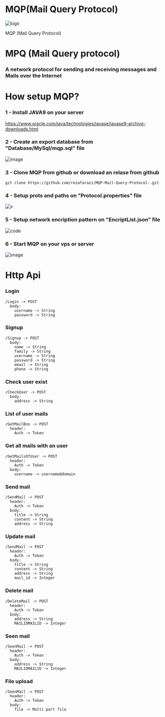 # MQP(Mail Query Protocol)

![logo](https://github.com/rezafarazi/MQP-Mail-Query-Protocol-/assets/45543047/36f3d9c9-21ec-483e-b96b-54c1fadfa0a4)

MQP (Mail Query Protocol)

# MPQ (Mail Query protocol)
### A network protocol for sending and receiving messages and Mails over the Internet

# How setup MQP?
### 1 - Install JAVA9 on your server

https://www.oracle.com/java/technologies/javase/javase9-archive-downloads.html

### 2 - Create an export database from "Database/MySql/mqp.sql" file

![image](https://github.com/rezafarazi/MQP-Mail-Query-Protocol-/assets/45543047/594b66ec-8665-4dff-88c4-9808166caffa)

### 3 - Clone MQP from github or download an relase from github
```
git clone https://github.com/rezafarazi/MQP-Mail-Query-Protocol-.git
```
### 4 - Setup prots and paths on "Protocol.properties" file

![x](https://github.com/rezafarazi/MQP-Mail-Query-Protocol-/assets/45543047/c4e754d0-547d-4e21-9073-91e1a0333a00)

### 5 - Setup network encription pattern on "EncriptList.json" file

![code](https://github.com/rezafarazi/MQP-Mail-Query-Protocol-/assets/45543047/b9395193-2849-4c95-8cf6-b7a45ba7b4a8)

### 6 - Start MQP on your vps or server

![image](https://github.com/rezafarazi/MQP-Mail-Query-Protocol-/assets/45543047/dd1fed6d-7d1e-424c-a3e1-29035bdffc95)

# Http Api
### Login
```
/Login -> POST
  body:
    username -> String
    password -> String
```

### Signup
```
/Signup -> POST
  body:
    name -> String
    family -> String
    username -> String
    password -> String
    email -> String
    phone -> String
```

### Check user exist
```
/CheckUser -> POST
  body:
    address -> String
```

### List of user mails
```
/GetMailBox -> POST
  header:
    Auth -> Token
```

### Get all mails with an user
```
/GetMailsOfUser -> POST
  header:
    Auth -> Token
  body:
    username -> username@domain
```

### Send mail
```
/SendMail -> POST
  header:
    Auth -> Token
  body:
    title -> String
    content -> String
    address -> String
```

### Update mail
```
/SendMail -> POST
  header:
    Auth -> Token
  body:
    title -> String
    content -> String
    address -> String
    mail_id -> Integer
```

### Delete mail
```
/DeleteMail -> POST
  header:
    Auth -> Token
  body:
    address -> String
    MAILIDMAILID -> Integer
```

### Seen mail
```
/SeenMail -> POST
  header:
    Auth -> Token
  body:
    address -> String
    MAILIDMAILID -> Integer
```

### File upload
```
/SeenMail -> POST
  header:
    Auth -> Token
  body:
    file -> Multi part file
```
